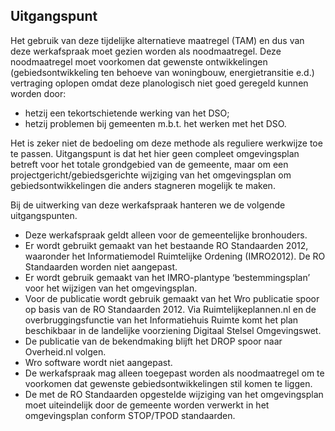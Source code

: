 ## Uitgangspunt

Het gebruik van deze tijdelijke alternatieve maatregel (TAM) en dus van deze werkafspraak moet gezien worden als noodmaatregel. Deze noodmaatregel moet voorkomen dat gewenste ontwikkelingen (gebiedsontwikkeling ten behoeve van woningbouw, energietransitie e.d.) vertraging oplopen omdat deze planologisch niet goed geregeld kunnen worden door:

<ul><li>hetzij een tekortschietende werking van het DSO;</li>
<li>hetzij problemen bij gemeenten m.b.t. het werken met het DSO. </li>
</ul>

Het is zeker niet de bedoeling om deze methode als reguliere werkwijze toe te passen. Uitgangspunt is dat het hier geen compleet omgevingsplan betreft voor het totale grondgebied van de gemeente, maar om een projectgericht/gebiedsgerichte wijziging van het omgevingsplan om gebiedsontwikkelingen die anders stagneren mogelijk te maken.

Bij de uitwerking van deze werkafspraak hanteren we de volgende uitgangspunten. 

<ul><li>Deze werkafspraak geldt alleen voor de gemeentelijke bronhouders.</li>
<li>Er wordt gebruikt gemaakt van het bestaande RO Standaarden 2012, waaronder het Informatiemodel Ruimtelijke Ordening (IMRO2012). De RO Standaarden worden niet aangepast.</li>
<li>Er wordt gebruik gemaakt van het IMRO-plantype ‘bestemmingsplan’ voor het wijzigen van het omgevingsplan.</li>
<li>Voor de publicatie wordt gebruik gemaakt van het Wro publicatie spoor op basis van de RO Standaarden 2012. Via Ruimtelijkeplannen.nl en de overbruggingsfunctie van het Informatiehuis Ruimte komt het plan beschikbaar in de landelijke voorziening Digitaal Stelsel Omgevingswet.</li>
<li>De publicatie van de bekendmaking blijft het DROP spoor naar Overheid.nl volgen.</li>
<li>Wro software wordt niet aangepast.</li>
<li>De werkafspraak mag alleen toegepast worden als noodmaatregel om te voorkomen dat gewenste gebiedsontwikkelingen stil komen te liggen. </li>
<li>De met de RO Standaarden opgestelde wijziging van het omgevingsplan moet uiteindelijk door de gemeente worden verwerkt in het omgevingsplan conform STOP/TPOD standaarden.</li>
</ul>

